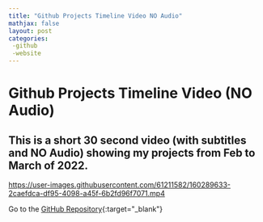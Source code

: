 ```yaml
---
title: "Github Projects Timeline Video NO Audio"
mathjax: false
layout: post
categories: 
 -github
 -website
---
```



# Github Projects Timeline Video (NO Audio)


## This is a short 30 second video (with subtitles and NO Audio) showing my projects from Feb to March of 2022. 


https://user-images.githubusercontent.com/61211582/160289633-2caefdca-df95-4098-a45f-6b2fd96f7071.mp4




Go to the [GitHub Repository](https://github.com/edbe777/Completed-Labs/tree/main/Week_5){:target="_blank"}
